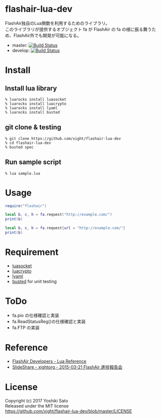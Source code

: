# flashair-lua-dev

FlashAir独自のLua関数を利用するためのライブラリ。  
このライブラリが提供するオブジェクト fa が FlashAir の fa の様に振る舞うため、FlashAir外でも開発が可能になる。

* master: [![Build Status](https://travis-ci.org/xight/flashair-lua-dev.svg?branch=master)](https://travis-ci.org/xight/flashair-lua-dev)
* develop: [![Build Status](https://travis-ci.org/xight/flashair-lua-dev.svg?branch=develop)](https://travis-ci.org/xight/flashair-lua-dev)

# Install

## Install lua library

    % luarocks install luasocket
    % luarocks install luacrypto
    % luarocks install lyaml
    % luarocks install busted

## git clone & testing

    % git clone https://github.com/xight/flashair-lua-dev
    % cd flashair-lua-dev
    % busted spec

## Run sample script

    % lua sample.lua

# Usage

```lua
require("flashair")

local b, c, h = fa.request("http://example.com/")
print(b)

local b, c, h = fa.request{url = "http://example.com/"}
print(b)
```

# Requirement

* [luasocket](https://github.com/diegonehab/luasocket)
* [luacrypto](https://github.com/mkottman/luacrypto)
* [lyaml](https://github.com/gvvaughan/lyaml)
* [busted](https://github.com/Olivine-Labs/busted) for unit testing

# ToDo

* fa.pio の仕様確認と実装
* fa.ReadStatusReg()の仕様確認と実装
* fa.FTP の実装

# Reference

* [FlashAir Developers - Lua Reference](https://www.flashair-developers.com/ja/documents/api/lua/reference/)
* [SlideShare - xightorg - 2015-03-21 FlashAir 進捗報告会](http://www.slideshare.net/xightorg/2015-0321-flashair)

# License

Copyright (c) 2017 Yoshiki Sato  
Released under the MIT license  
https://github.com/xight/flashair-lua-dev/blob/master/LICENSE
